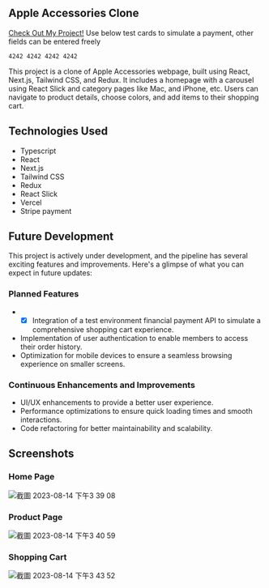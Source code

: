 ## Apple Accessories Clone

<a href="https://apple-accessories.vercel.app/">Check Out My Project!</a> Use below test cards to simulate a payment, other fields can be entered freely

```
4242 4242 4242 4242
```

This project is a clone of Apple Accessories webpage, built using React, Next.js, Tailwind CSS, and Redux. It includes a homepage with a carousel using React Slick and category pages like Mac, and iPhone, etc. Users can navigate to product details, choose colors, and add items to their shopping cart.

## Technologies Used

- Typescript
- React
- Next.js
- Tailwind CSS
- Redux
- React Slick
- Vercel
- Stripe payment

## Future Development

This project is actively under development, and the pipeline has several exciting features and improvements. Here's a glimpse of what you can expect in future updates:

### Planned Features

- - [x] Integration of a test environment financial payment API to simulate a comprehensive shopping cart experience.
- Implementation of user authentication to enable members to access their order history.
- Optimization for mobile devices to ensure a seamless browsing experience on smaller screens.

### Continuous Enhancements and Improvements

- UI/UX enhancements to provide a better user experience.
- Performance optimizations to ensure quick loading times and smooth interactions.
- Code refactoring for better maintainability and scalability.

## Screenshots

### Home Page

![截圖 2023-08-14 下午3 39 08](https://github.com/ooospooky/apple-accessories/assets/80499340/1cb1d86c-3758-4b62-b86d-438190235bff)

### Product Page

![截圖 2023-08-14 下午3 40 59](https://github.com/ooospooky/apple-accessories/assets/80499340/d82024cd-a496-4ccc-9019-a2ced8967952)

### Shopping Cart

![截圖 2023-08-14 下午3 43 52](https://github.com/ooospooky/apple-accessories/assets/80499340/574ae4ac-dafe-4266-8840-1ef8b92c274f)

